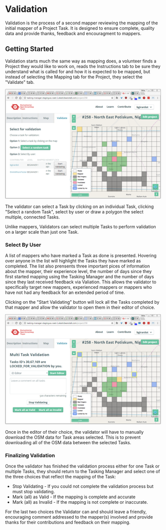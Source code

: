 # Validation

Validation is the process of a second mapper reviewing the mapping of the initial mapper of a Project Task. It is designed to ensure complete, quality data and provide thanks, feedback and encouragment to mappers.

## Getting Started

Validation starts much the same way as mapping does, a volunteer finds a Project they would like to work on, reads the Instructions tab to be sure they understand what is called for and how it is expected to be mapped, but instead of selecting the Mapping tab for the Project, they select the "Validate" tab.

![](/assets/2017-04-14_20h40_38.png)

The validator can select a Task by clicking on an individual Task, clicking "Select a random Task", select by user or draw a polygon the select multiple, connected Tasks.

Unlike mappers, Validators can select multiple Tasks to perform validation on a larger scale than just one Task.

### Select By User

A list of mappers who have marked a Task as done is presented. Hovering over anyone in the list will highlight the Tasks they have marked as completed. The list also prensents three important pices of information about the mapper, their experience level, the number of days since they first started mapping using the Tasking Manager and the number of days since they last received feedback via Valiation. This allows the validator to specifically target new mappers, experienced mappers or mappers who have not had any feedback for an extended period of time.

Clicking on the "Start Validating" button will lock all the Tasks completed by that mapper and allow the validator to open them in their editor of choice.

![](/assets/2017-04-14_20h49_00.png)

Once in the editor of their choice, the validator will have to manually download the OSM data for Task areas selected. This is to prevent downloading all of the OSM data between the selected Tasks.

### Finalizing Validation

Once the validator has finished the validation process either for one Task or multiple Tasks, they should return to the Tasking Manager and select one of the three choices that reflect the mapping of the Task:

- Stop Validating - If you could not complete the validation process but must stop validating.
- Mark (all) as Valid - If the mapping is complete and accurate
- Mark (all) as Invalid - If the mapping is not complete or inaccurate.

For the last two choices the Validator can and should leave a friendly, encouraging comment addressed to the mapper(s) involved and provide thanks for their contributions and feedback on their mapping.
